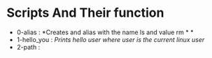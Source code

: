 # Scripts And Their function
- 0-alias : *Creates and alias with the name ls and value rm * * 
- 1-hello_you : *Prints hello user where user is the current linux user*
- 2-path :   
